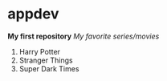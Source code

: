 # appdev
**My first repository**
*My favorite series/movies*
1. Harry Potter
2. Stranger Things
3. Super Dark Times
